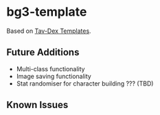 # bg3-template

Based on [Tav-Dex Templates](https://www.tumblr.com/bareee/744753614991605760/tav-dex-templateor-just-tav-info-card).

## Future Additions
- Multi-class functionality
- Image saving functionality
- Stat randomiser for character building ??? (TBD)

## Known Issues